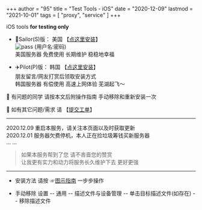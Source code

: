 +++
author = "95"
title = "Test Tools - iOS"
date = "2020-12-09"
lastmod = "2021-10-01"
tags = [
    "proxy",
    "service"
]
+++

iOS tools **for testing only**

<!--more-->
- 🚢Sailor(S)版： 美国      【[点这里安装](http://go.000095.xyz/)】   
![pass](https://img11.360buyimg.com/ddimg/jfs/t1/207105/4/3196/723/6157201bEcc3f3b58/61fde7cd8e56ce90.png)
(用户名:密码)  
美国服务器 免费使用 长期维护 稳稳地幸福

- ✈️Pilot(P)版： 韩国      【[点这里安装](http://gov.000095.xyz/)】   
朋友留言/网友打赏后领取安装方式  
韩国服务器 有偿使用 高速上网体验 芜湖起飞～ 

🌟 有问题的同学 请按本文后附操作指南 手动移除和重新安装一次

🌟 如有其它问题/需求 请 【[提交工单](https://docs.qq.com/form/page/DSVBzdXlSUHhLZlJO?_w_tencentdocx_form=1)】 

---
2020.12.09  重启本服务，请关注本页面以及时获取更新  
2020.12.01  服务器欠费停机，本人正在捡垃圾筹钱买新服务器  
... ...

> 如果本服务帮到了您 请不吝啬您的赞赏  
> 让我更有实力和动力将服务长久维护下去 更好更强

---
- 安装方法
请按 ☞[图示指南](https://vkceyugu.cdn.bspapp.com/VKCEYUGU-imgbed/3349fc79-ef70-4fc0-b709-c339c8b203c8.jpg "图示指南") 一步步操作 


- 手动移除
设置 -- 通用 -- 描述文件与设备管理 -- 单击目标描述文件(如存在) -- 移除描述文件


